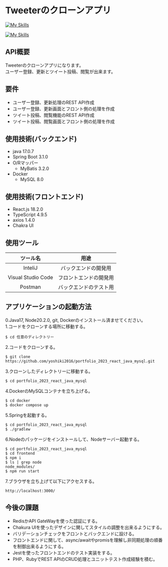 # Tweeterのクローンアプリ
[![My Skills](https://skillicons.dev/icons?i=react,ts,java,spring&theme=light)](https://skillicons.dev)

[![My Skills](https://skillicons.dev/icons?i=mysql,docker,aws,idea,visualstudio)](https://skillicons.dev)  

## API概要
Tweeterのクローンアプリになります。<br />
ユーザー登録、更新とツイート投稿、閲覧が出来ます。

## 要件
- ユーザー登録、更新処理のREST API作成
- ユーザー登録、更新画面とフロント側の処理を作成
- ツイート投稿、閲覧機能のREST API作成
- ツイート投稿、閲覧画面とフロント側の処理を作成

## 使用技術(バックエンド)
- java 17.0.7
- Spring Boot 3.1.0
- O/Rマッパー
  - MyBatis 3.2.0
- Docker
  - MySQL 8.0

## 使用技術(フロントエンド)
- React.js 18.2.0
- TypeScript 4.9.5
- axios 1.4.0
- Chakra UI 

## 使用ツール
|        ツール名        |     用途      |
|:------------------:|:-----------:|
|      InteliJ       | バックエンドの開発用  |
| Visual Studio Code | フロントエンドの開発用 |
|      Postman       | バックエンドのテスト用 |

## アプリケーションの起動方法
0.Java17, Node20.2.0, git, Dockerのインストール済ませてください。<br />
1.コードをクローンする場所に移動する。
```
$ cd 任意のディレクトリー
```
2.コードをクローンする。
```
$ git clone https://github.com/yoshiki2016/portfolio_2023_react_java_mysql.git
```
3.クローンしたディレクトリーに移動する。
```
$ cd portfolio_2023_react_java_mysql
```
4.DockerのMySQLコンテナを立ち上げる。
```
$ cd docker
$ docker compose up
```
5.Springを起動する。
```
$ cd portfolio_2023_react_java_mysql
$ ./gradlew
```
6.Nodeのパッケージをインストールして、Nodeサーバー起動する。
```
$ cd portfolio_2023_react_java_mysql
$ cd frontend
$ npm i
$ ls | grep node
node_modules/
$ npm run start
```
7.ブラウザを立ち上げて以下にアクセスする。
```
http://localhost:3000/
```

## 今後の課題
- RedisかAPI GateWayを使った認証にする。
- Chakura UIを使ったデザインに関してスタイルの調整を出来るようにする。
- バリデーションチェックをフロントとバックエンドに設ける。
- フロントエンドに関して、async/awaitやpromisを理解し非同期処理の順番を制御出来るようにする。
- Jestを使ったフロントエンドのテスト実装をする。
- PHP、RubyでREST APIのCRUD処理とユニットテスト作成経験を積む。
